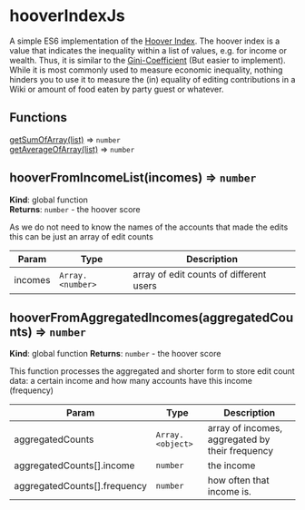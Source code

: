# hooverIndexJs
A simple ES6 implementation of the [Hoover Index](https://en.wikipedia.org/wiki/Hoover_index). The hoover index is a value that indicates the inequality within a list of values, e.g. for income or wealth. Thus, it is similar to the [Gini-Coefficient](https://en.wikipedia.org/wiki/Gini_coefficient) (But easier to implement). While it is most commonly used to measure economic inequality, nothing hinders you to use it to measure the (in) equality of editing contributions in a Wiki or amount of food eaten by party guest or whatever. 

## Functions

<dl>
<dt><a href="#getSumOfArray">getSumOfArray(list)</a> ⇒ <code>number</code></dt>
<dd></dd>
<dt><a href="#getAverageOfArray">getAverageOfArray(list)</a> ⇒ <code>number</code></dt>
<dd></dd>
</dl>

<a name="hooverFromIncomeList"></a>

## hooverFromIncomeList(incomes) ⇒ <code>number</code>
**Kind**: global function  
**Returns**: <code>number</code> - the hoover score

As we do not need to know the names of the accounts that made the edits
this can be just an array of edit counts  

| Param | Type | Description |
| --- | --- | --- |
| incomes | <code>Array.&lt;number&gt;</code> | array of edit counts of different users |

<a name="hooverFromAggregatedIncomes"></a>

## hooverFromAggregatedIncomes(aggregatedCounts) ⇒ <code>number</code>
**Kind**: global function
**Returns**: <code>number</code> - the hoover score

This function processes the aggregated and shorter form to 
store edit count data: a certain income and how many accounts have this income (frequency)  

| Param | Type | Description |
| --- | --- | --- |
| aggregatedCounts | <code>Array.&lt;object&gt;</code> | array of incomes, aggregated by their frequency |
| aggregatedCounts[].income | <code>number</code> | the income |
| aggregatedCounts[].frequency | <code>number</code> | how often that income is. |

